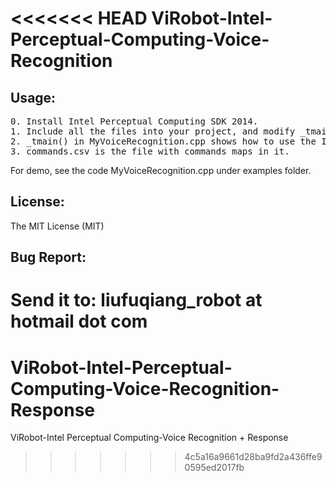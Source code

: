 <<<<<<< HEAD
ViRobot-Intel-Perceptual-Computing-Voice-Recognition
====================================================

Usage:
-------

<pre>
0. Install Intel Perceptual Computing SDK 2014.
1. Include all the files into your project, and modify _tmain() in MyVoiceRecognition.cpp.
2. _tmain() in MyVoiceRecognition.cpp shows how to use the Intel voice recognition module.
3. commands.csv is the file with commands maps in it.
</pre>

For demo, see the code MyVoiceRecognition.cpp under examples folder.

License:
---------
The MIT License (MIT)

Bug Report:
------------
Send it to: liufuqiang_robot at hotmail dot com
=======
ViRobot-Intel-Perceptual-Computing-Voice-Recognition-Response
=============================================================

ViRobot-Intel Perceptual Computing-Voice Recognition + Response
>>>>>>> 4c5a16a9661d28ba9fd2a436ffe90595ed2017fb
